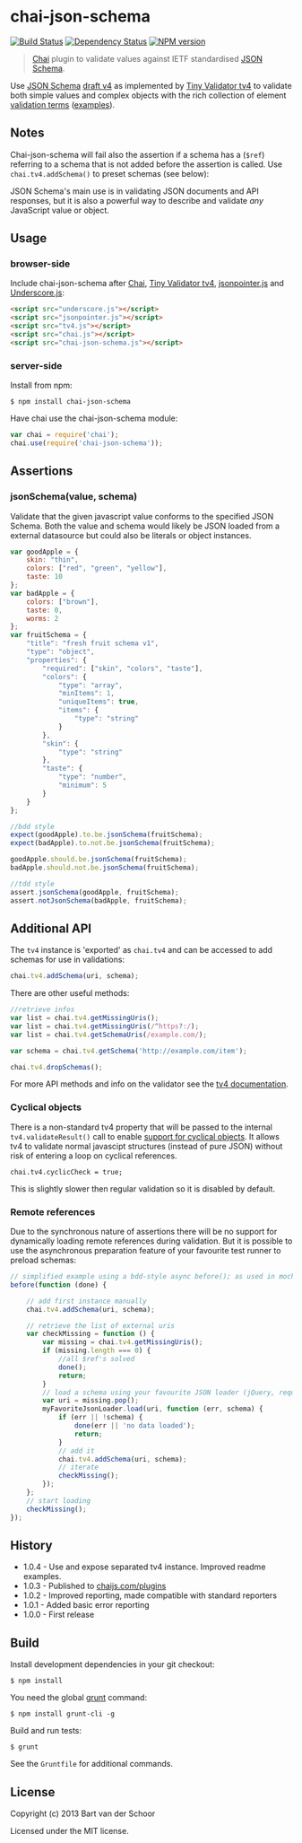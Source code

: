 # chai-json-schema

[![Build Status](https://secure.travis-ci.org/Bartvds/chai-json-schema.png?branch=master)](http://travis-ci.org/Bartvds/chai-json-schema) [![Dependency Status](https://gemnasium.com/Bartvds/chai-json-schema.png)](https://gemnasium.com/Bartvds/chai-json-schema) [![NPM version](https://badge.fury.io/js/chai-json-schema.png)](http://badge.fury.io/js/chai-json-schema)

> [Chai](http://chaijs.com/) plugin to validate values against IETF standardised [JSON Schema](http://json-schema.org/).

Use [JSON Schema](http://json-schema.org/) [draft v4](http://json-schema.org/latest/json-schema-core.html) as implemented by [Tiny Validator tv4](https://github.com/geraintluff/tv4) to validate both simple values and complex objects with the rich collection of element [validation terms](http://json-schema.org/latest/json-schema-validation.html) ([examples](http://json-schema.org/examples.html)).

## Notes

Chai-json-schema will fail also the assertion if a schema has a (`$ref`) referring to a schema that is not added before the assertion is called. Use `chai.tv4.addSchema()` to preset schemas (see below):

JSON Schema's main use is in validating JSON documents and API responses, but it is also a powerful way to describe and validate *any* JavaScript value or object.

## Usage

### browser-side

Include chai-json-schema after [Chai](http://chaijs.com/), [Tiny Validator tv4](https://github.com/geraintluff/tv4), [jsonpointer.js](https://github.com/alexeykuzmin/jsonpointer.js/) and [Underscore.js](http://underscorejs.org/):

````html
<script src="underscore.js"></script>
<script src="jsonpointer.js"></script>
<script src="tv4.js"></script>
<script src="chai.js"></script>
<script src="chai-json-schema.js"></script>
````

### server-side

Install from npm:

````
$ npm install chai-json-schema
````

Have chai use the chai-json-schema module:

````js
var chai = require('chai');
chai.use(require('chai-json-schema'));
````

## Assertions

### jsonSchema(value, schema)

Validate that the given javascript value conforms to the specified JSON Schema. Both the value and schema would likely be JSON loaded from a external datasource but could also be literals or object instances.

````js
var goodApple = {
	skin: "thin",
	colors: ["red", "green", "yellow"],
	taste: 10
};
var badApple = {
	colors: ["brown"],
	taste: 0,
	worms: 2
};
var fruitSchema = {
	"title": "fresh fruit schema v1",
	"type": "object",
	"properties": {
		"required": ["skin", "colors", "taste"],
		"colors": {
			"type": "array",
			"minItems": 1,
			"uniqueItems": true,
			"items": {
				"type": "string"
			}
		},
		"skin": {
			"type": "string"
		},
		"taste": {
			"type": "number",
			"minimum": 5
		}
	}
};

//bdd style
expect(goodApple).to.be.jsonSchema(fruitSchema);
expect(badApple).to.not.be.jsonSchema(fruitSchema);

goodApple.should.be.jsonSchema(fruitSchema);
badApple.should.not.be.jsonSchema(fruitSchema);

//tdd style
assert.jsonSchema(goodApple, fruitSchema);
assert.notJsonSchema(badApple, fruitSchema);
````

## Additional API

The `tv4` instance is 'exported' as `chai.tv4` and can be accessed to add schemas for use in validations: 

````js
chai.tv4.addSchema(uri, schema);
````

There are other useful methods:

````js
//retrieve infos
var list = chai.tv4.getMissingUris();
var list = chai.tv4.getMissingUris(/^https?:/);
var list = chai.tv4.getSchemaUris(/example.com/);

var schema = chai.tv4.getSchema('http://example.com/item');

chai.tv4.dropSchemas();
````

For more API methods and info on the validator see the [tv4 documentation](https://github.com/geraintluff/tv4#api).

### Cyclical objects

There is a non-standard tv4 property that will be passed to the internal `tv4.validateResult()` call to enable [support for cyclical objects](https://github.com/geraintluff/tv4#cyclical-javascript-objects). It allows tv4 to validate normal javascipt structures (instead of pure JSON) without risk of entering a loop on cyclical references.

````
chai.tv4.cyclicCheck = true;
```` 

This is slightly slower then regular validation so it is disabled by default. 

### Remote references

Due to the synchronous nature of assertions there will be no support for dynamically loading remote references during validation. But it is possible to use the asynchronous preparation feature of your favourite test runner to preload schemas:

````js
// simplified example using a bdd-style async before(); as used in mocha, jasmine etc. 
before(function (done) {

	// add first instance manually
	chai.tv4.addSchema(uri, schema);

	// retrieve the list of external uris
	var checkMissing = function () {
		var missing = chai.tv4.getMissingUris();
		if (missing.length === 0) {
			//all $ref's solved
			done();
			return;
		}
		// load a schema using your favourite JSON loader (jQuery, request, SuperAgent etc)
		var uri = missing.pop();
		myFavoriteJsonLoader.load(uri, function (err, schema) {
			if (err || !schema) {
				done(err || 'no data loaded');
				return;
			}
			// add it
			chai.tv4.addSchema(uri, schema);
			// iterate
			checkMissing();
		});
	};
	// start loading
	checkMissing();
});
````

## History

* 1.0.4 - Use and expose separated tv4 instance. Improved readme examples.
* 1.0.3 - Published to [chaijs.com/plugins](http://chaijs.com/plugins)
* 1.0.2 - Improved reporting, made compatible with standard reporters
* 1.0.1 - Added basic error reporting
* 1.0.0 - First release

## Build

Install development dependencies in your git checkout:
````
$ npm install
````

You need the global [grunt](http://gruntjs.com) command:
````
$ npm install grunt-cli -g
````

Build and run tests:
````
$ grunt
````

See the `Gruntfile` for additional commands.

## License

Copyright (c) 2013 Bart van der Schoor

Licensed under the MIT license.